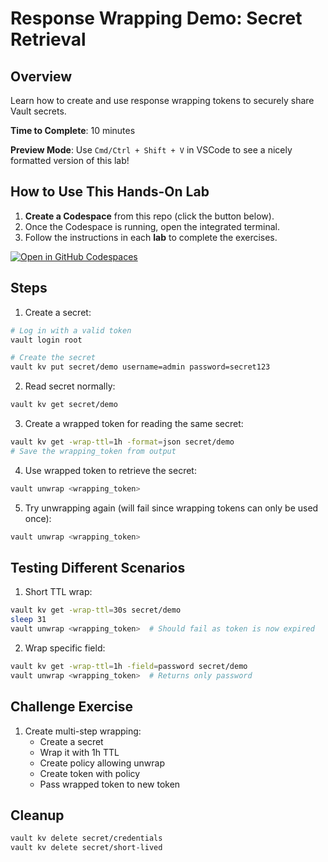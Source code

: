 # Response Wrapping Demo: Secret Retrieval

## Overview
Learn how to create and use response wrapping tokens to securely share Vault secrets.

**Time to Complete**: 10 minutes

**Preview Mode**: Use `Cmd/Ctrl + Shift + V` in VSCode to see a nicely formatted version of this lab!

## How to Use This Hands-On Lab

1. **Create a Codespace** from this repo (click the button below).  
2. Once the Codespace is running, open the integrated terminal.
3. Follow the instructions in each **lab** to complete the exercises.

[![Open in GitHub Codespaces](https://github.com/codespaces/badge.svg)](https://codespaces.new/btkrausen/vault-codespaces)

## Steps

1. Create a secret:
```bash
# Log in with a valid token
vault login root

# Create the secret
vault kv put secret/demo username=admin password=secret123
```

2. Read secret normally:
```bash
vault kv get secret/demo
```

3. Create a wrapped token for reading the same secret:
```bash
vault kv get -wrap-ttl=1h -format=json secret/demo
# Save the wrapping_token from output
```

4. Use wrapped token to retrieve the secret:
```bash
vault unwrap <wrapping_token>
```

5. Try unwrapping again (will fail since wrapping tokens can only be used once):
```bash
vault unwrap <wrapping_token>
```

## Testing Different Scenarios

1. Short TTL wrap:
```bash
vault kv get -wrap-ttl=30s secret/demo
sleep 31
vault unwrap <wrapping_token>  # Should fail as token is now expired
```

2. Wrap specific field:
```bash
vault kv get -wrap-ttl=1h -field=password secret/demo
vault unwrap <wrapping_token>  # Returns only password
```

## Challenge Exercise

1. Create multi-step wrapping:
   - Create a secret
   - Wrap it with 1h TTL
   - Create policy allowing unwrap
   - Create token with policy
   - Pass wrapped token to new token

## Cleanup
```bash
vault kv delete secret/credentials
vault kv delete secret/short-lived
```